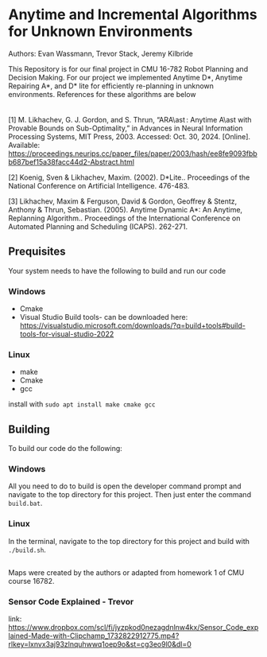 # Anytime and Incremental Algorithms for Unknown Environments
Authors: Evan Wassmann, Trevor Stack, Jeremy Kilbride

This Repository is for our final project in CMU 16-782 Robot Planning and Decision Making. For our project we implemented Anytime D*, Anytime Repairing A*, and D* lite for efficiently re-planning in unknown environments. References for these algorithms are below  
  \
  \
[1] M. Likhachev, G. J. Gordon, and S. Thrun, “ARA\ast : Anytime A\ast with Provable Bounds on Sub-Optimality,” in Advances in Neural Information Processing Systems, MIT Press, 2003. Accessed: Oct. 30, 2024. [Online]. Available: https://proceedings.neurips.cc/paper_files/paper/2003/hash/ee8fe9093fbbb687bef15a38facc44d2-Abstract.html

[2] Koenig, Sven & Likhachev, Maxim. (2002). D*Lite.. Proceedings of the National Conference on Artificial Intelligence. 476-483. 

[3] Likhachev, Maxim & Ferguson, David & Gordon, Geoffrey & Stentz, Anthony & Thrun, Sebastian. (2005). Anytime Dynamic A*: An Anytime, Replanning Algorithm.. Proceedings of the International Conference on Automated Planning and Scheduling (ICAPS). 262-271. 

## Prequisites
Your system needs to have the following to build and run our code 
### Windows
- Cmake
- Visual Studio Build tools- can be downloaded here: https://visualstudio.microsoft.com/downloads/?q=build+tools#build-tools-for-visual-studio-2022
### Linux
- make
- Cmake
- gcc

install with `sudo apt install make cmake gcc`
## Building
To build our code do the following: 

### Windows
All you need to do to build is open the developer command prompt and navigate to the top directory for this project. Then just enter the command `build.bat`.
### Linux
In the terminal, navigate to the top directory for this project and build with `./build.sh`.

##
Maps were created by the authors or adapted from homework 1 of CMU course 16782. 

### Sensor Code Explained - Trevor

link:
https://www.dropbox.com/scl/fi/jyzpkod0nezagdnlnw4kx/Sensor_Code_explained-Made-with-Clipchamp_1732822912775.mp4?rlkey=lxnvx3aj93zlnquhwwq1oep9o&st=cg3eo9l0&dl=0
